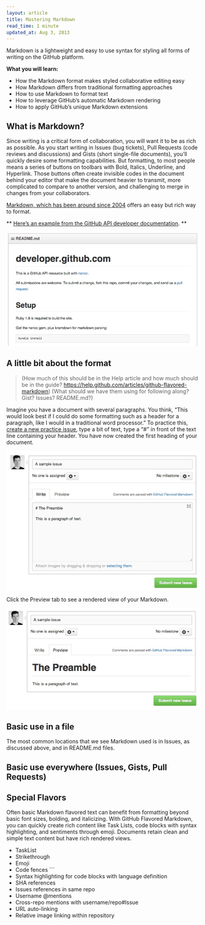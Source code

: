 ```yaml
---
layout: article
title: Mastering Markdown
read_time: 1 minute
updated_at: Aug 3, 2013
---
```


<a id="intro" title="Intro" class="toc-item"></a>
Markdown is a lightweight and easy to use syntax for styling all forms of writing on the GitHub platform.

**What you will learn:**

* How the Markdown format makes styled collaborative editing easy
* How Markdown differs from traditional formatting approaches
* How to use Markdown to format text
* How to leverage GitHub’s automatic Markdown rendering
* How to apply GitHub’s unique Markdown extensions

<a id="what" title="What is Markdown?" class="toc-item"></a>
## What is Markdown?

Since writing is a critical form of collaboration, you will want it to be as rich as possible. As you start writing in Issues (bug tickets), Pull Requests (code reviews and discussions) and Gists (short single-file documents), you’ll quickly desire some formatting capabilities.  But formatting, to most people means a series of buttons on toolbars with Bold, Italics, Underline, and Hyperlink.  Those buttons often create invisible codes in the document behind your editor that make the document heavier to transmit, more complicated to compare to another version, and challenging to merge in changes from your collaborators.

[Markdown, which has been around since 2004](http://daringfireball.net/projects/markdown/) offers an easy but rich way to format. 

** [Here’s an example from the GitHub API developer documentation](https://github.com/github/developer.github.com). **

![GitHub’s API Developer Site README](masteringmarkdown-github-developer-api-readme.jpg)


<a id="format" title="The format" class="toc-item"></a>
## A little bit about the format

> (How much of this should be in the Help article and how much should be in the guide? https://help.github.com/articles/github-flavored-markdown)
> (What should we have them using for following along? Gist? Issues? README.md?)

Imagine you have a document with several paragraphs. You think, “This would look best if I could do some formatting such as a header for a paragraph, like I would in a traditional word processor.” To practice this, [create a new practice issue](https://github.com/githubtraining/sample-markdown/issues/new), type a bit of text, type a “#” in front of the text line containing your header. You have now created the first heading of your document.

![Raw Markdown in an Issue](masteringmarkdown-sample-issue-raw.jpg)

Click the Preview tab to see a rendered view of your Markdown.

![Previewed Markdown in an Issue](masteringmarkdown-sample-issue-preview.jpg)

<a id="fileuse" title="Use in a file" class="toc-item"></a>
## Basic use in a file

The most common locations that we see Markdown used is in Issues, as discussed above, and in README.md files.

<a id="gfm" title="Issues, Gists, Pull Requests, Comments" class="toc-item"></a>
## Basic use everywhere (Issues, Gists, Pull Requests)

## Special Flavors

Often basic Markdown flavored text can benefit from formatting beyond basic font sizes, bolding, and italicizing. With GitHub Flavored Markdown, you can quickly create rich content like Task Lists, code blocks with syntax highlighting, and sentiments through emoji. Documents retain clean and simple text content but have rich rendered views.

* TaskList
* Strikethrough
* Emoji
* Code fences ```
* Syntax highlighting for code blocks with language definition
* SHA references
* Issues references in same repo
* Username @mentions
* Cross-repo mentions with username/repo#Issue
* URL auto-linking
* Relative image linking within repository
